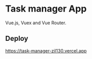 # Task manager App

Vue.js, Vuex and Vue Router.

## Deploy

https://task-manager-zil130.vercel.app
